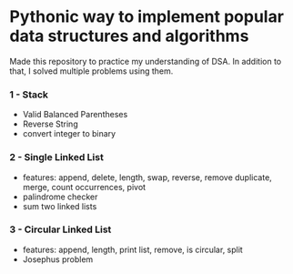 # Pythonic way to implement popular data structures and algorithms

Made this repository to practice my understanding of DSA. In addition to that, I solved multiple problems using them.

### 1 - Stack

- Valid Balanced Parentheses
- Reverse String
- convert integer to binary

### 2 - Single Linked List

- features: append, delete, length, swap, reverse, remove duplicate, merge, count occurrences, pivot
- palindrome checker
- sum two linked lists

### 3 - Circular Linked List

- features: append, length, print list, remove, is circular, split
- Josephus problem

